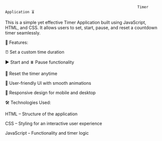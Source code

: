                                                                 Timer Application ⏳
                                                                
This is a simple yet effective Timer Application built using JavaScript, HTML, and CSS. It allows users to set, start, pause, and reset a countdown timer seamlessly.


🚀 Features:

⏰ Set a custom time duration

▶️ Start and ⏸️ Pause functionality

🔄 Reset the timer anytime

🎨 User-friendly UI with smooth animations

📱 Responsive design for mobile and desktop

🛠️ Technologies Used:

HTML – Structure of the application

CSS – Styling for an interactive user experience

JavaScript – Functionality and timer logic
